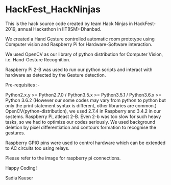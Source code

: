 # HackFest_HackNinjas
This is the hack source code created by team Hack Ninjas in HackFest-2019, annual Hackathon in IIT(ISM)-Dhanbad.

We created a Hand Gesture controlled automatic room prototype using Computer vision and Raspberry Pi for Hardware-Software interaction.

We used OpenCV as our library of python distribution for Computer Vision, i.e. Hand-Gesture Recognition.

Raspberry Pi 2-B was used to run our python scripts and interact with hardware as detected by the Gesture detection.

Pre-requisites :-

Python2.x.y >= Python2.7.0 / Python3.5.x >= Python3.5.1 / Python3.6.x >= Python 3.6.2 (However our some codes may vary from python to python but only the print statement syntax is different, other libraries are common.)
OpenCV(python-distribution), we used 2.7.4 in Raspberry and 3.4.2 in our systems.
Raspberry Pi, atleast 2-B. Even 2-b was too slow for such heavy tasks, so we had to optimize our codes seriously.
We used background deletion by pixel differentiation and contours formation to recognise the gestures.

Raspberry GPIO pins were used to control hardware which can be extended to AC circuits too using relays.

Please refer to the image for raspberry pi connections.

Happy Coding!

Sadia Kauser
